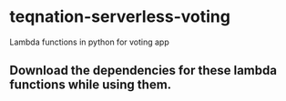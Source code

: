 # teqnation-serverless-voting
Lambda functions in python for voting app


## Download the dependencies for these lambda functions while using them.
